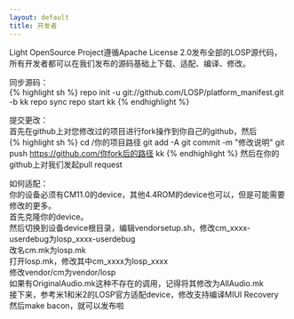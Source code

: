 ```yaml
---
layout: default
title: 开发者
---
```

Light OpenSource Project遵循Apache License 2.0发布全部的LOSP源代码，所有开发者都可以在我们发布的源码基础上下载、适配、编译、修改。

同步源码：  
{% highlight sh %}
repo init -u git://github.com/LOSP/platform_manifest.git -b kk
repo sync
repo start kk
{% endhighlight %}

提交更改：  
首先在github上对您修改过的项目进行fork操作到你自己的github，然后  
{% highlight sh %}
cd /你的项目路径
git add -A
git commit -m "修改说明"
git push https://github.com/你fork后的路径 kk
{% endhighlight %}
然后在你的github上对我们发起pull request

如何适配：  
你的设备必须有CM11.0的device，其他4.4ROM的device也可以，但是可能需要修改的更多。  
首先克隆你的device。  
然后切换到设备device根目录，编辑vendorsetup.sh，修改cm_xxxx-userdebug为losp_xxxx-userdebug  
改名cm.mk为losp.mk  
打开losp.mk，修改其中cm\_xxxx为losp\_xxxx  
修改vendor/cm为vendor/losp  
如果有OriginalAudio.mk这种不存在的调用，记得将其修改为AllAudio.mk  
接下来，参考米1和米2的LOSP官方适配device，修改支持编译MIUI Recovery  
然后make bacon，就可以发布啦  
